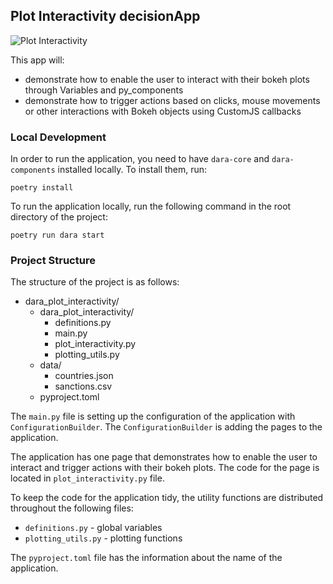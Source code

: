 ## Plot Interactivity decisionApp

![Plot Interactivity](https://github.com/causalens/dara/blob/master/img/plot_interactivity.png?raw=true) 

This app will:
- demonstrate how to enable the user to interact with their bokeh plots through Variables and py_components
- demonstrate how to trigger actions based on clicks, mouse movements or other interactions with Bokeh objects using CustomJS callbacks

### Local Development

In order to run the application, you need to have `dara-core` and `dara-components` installed locally. To install them, run:

```
poetry install
```

To run the application locally, run the following command in the root directory of the project:

```
poetry run dara start
```


### Project Structure

The structure of the project is as follows:
- dara_plot_interactivity/
    - dara_plot_interactivity/
        - definitions.py
        - main.py
        - plot_interactivity.py
        - plotting_utils.py
    - data/
        - countries.json
        - sanctions.csv
    - pyproject.toml

The `main.py` file is setting up the configuration of the application with `ConfigurationBuilder`. 
The `ConfigurationBuilder` is adding the pages to the application.

The application has one page that demonstrates how to enable the user to interact and trigger actions with their bokeh 
plots. The code for the page is located in `plot_interactivity.py` file.

To keep the code for the application tidy, the utility functions are distributed throughout the following files:
- `definitions.py` - global variables 
- `plotting_utils.py` - plotting functions

The `pyproject.toml` file has the information about the name of the application.
